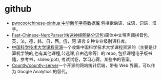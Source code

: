 # github

- [pwxcoo/chinese-xinhua 中华新华字典数据库](https://github.com/pwxcoo/chinese-xinhua) 包括歇后语，成语，词语，汉字。
- [Fast-Chinese-NeroParser(快速神经网络分词包)](https://github.com/yaoguangluo/NeroParser)简体中文带声调拼音包，英，法，德，韩，日，西，俄，阿 语言 9 种专业级别语料库。
- [中国科学技术大学课程资源](https://github.com/mbinary/USTC-CS-Courses-Resource)一个收集中国科学技术大学课程资源的（主要是计算机学院的,也有其他课程,公选课,自由选修等）的 repo, 包括课程电子版书籍，参考书，slides(ppt), 考试试卷，学习心得，某些书的答案。
- [Countly/countly-server](https://github.com/Countly/countly-server)一个开源的网站统计后端，带有 Web 界面，可以作为 Google Analytics 的替代。
